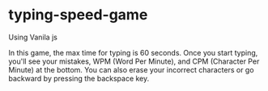 # typing-speed-game
Using Vanila js

In this game, the max time for typing is 60 seconds. Once you start typing, you'll see your mistakes, WPM (Word Per Minute), and CPM (Character Per Minute) at the bottom. You can also erase your incorrect characters or go backward by pressing the backspace key. 
